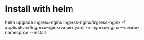 # Install with helm
helm upgrade ingress-nginx ingress-nginx/ingress-nginx -f applications/ingress-nginx/values.yaml  -n ingress-nginx --create-namespace --install